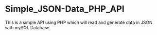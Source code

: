 # Simple_JSON-Data_PHP_API


This is a simple API using PHP which will read and generate data in JSON  with mySQL Database
